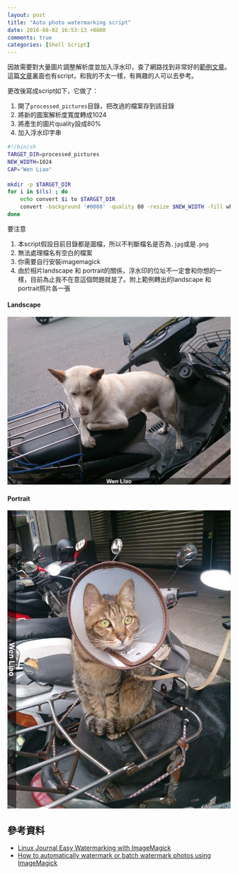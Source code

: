```yaml
---
layout: post
title: "Auto photo watermarking script"
date: 2016-08-02 16:53:13 +0800
comments: true
categories: [Shell Script] 
---
```

因故需要對大量圖片調整解析度並加入浮水印，查了網路找到非常好的[範例文章](http://www.linuxjournal.com/content/easy-watermarking-imagemagick)。這篇[文章](http://www.linuxjournal.com/content/easy-watermarking-imagemagick)裏面也有script，和我的不太一樣，有興趣的人可以去參考。

更改後寫成script如下，它做了：

1. 開了`processed_pictures`目錄，把改過的檔案存到該目錄
2. 將新的圖案解析度寬度轉成1024
3. 將產生的圖片quality設成80%
4. 加入浮水印字串

```bash
#!/bin/sh
TARGET_DIR=processed_pictures
NEW_WIDTH=1024
CAP="Wen Liao"

mkdir -p $TARGET_DIR
for i in $(ls) ; do
    echo convert $i to $TARGET_DIR
    convert -background '#0008' -quality 80 -resize $NEW_WIDTH -fill white -gravity center -size $(identify -format %w $i)x120 caption:"$CAP" $i +swap -gravity south -composite $TARGET_DIR/$i
done
```

要注意

1. 本script假設目前目錄都是圖檔，所以不判斷檔名是否為`.jpg`或是`.png`
2. 無法處理檔名有空白的檔案
3. 你需要自行安裝imagemagick
4. 由於相片landscape 和 portrait的關係，浮水印的位址不一定會和你想的一樣，目前為止我不在意這個問題就是了。附上範例轉出的landscape 和 portrait照片各一張




#### Landscape

<img src="/files/dog.jpg" title="landscape">

#### Portrait
<img src="/files/cat.jpg" title="portrait">

## 參考資料

* [Linux Journal Easy Watermarking with ImageMagick](http://www.linuxjournal.com/content/easy-watermarking-imagemagick)
* [How to automatically watermark or batch watermark photos using ImageMagick](http://www.xoogu.com/2013/how-to-automatically-watermark-or-batch-watermark-photos-using-imagemagick/)
